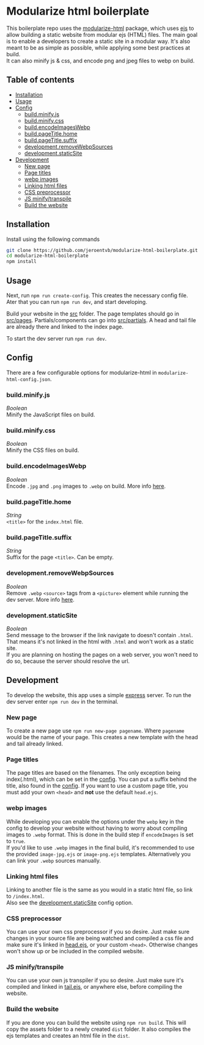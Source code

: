 # Modularize html boilerplate
This boilerplate repo uses the [modularize-html](https://github.com/jeroentvb/modularize-html) package, which uses [ejs](https://ejs.co/#docs) to allow building a static website from modular ejs (HTML) files. The main goal is to enable a developers to create a static site in a modular way. It's also meant to be as simple as possible, while applying some best practices at build.   
It can also minify js & css, and encode png and jpeg files to webp on build.

## Table of contents
* [Installation](#installation)
* [Usage](#usage)
* [Config](#config)
  + [build.minify.js](#buildminifyjs)
  + [build.minify.css](#buildminifycss)
  + [build.encodeImagesWebp](#buildencodeimageswebp)
  + [build.pageTitle.home](#buildpagetitlehome)
  + [build.pageTitle.suffix](#buildpagetitlesuffix)
  + [development.removeWebpSources](#developmentremovewebpsources)
  + [development.staticSite](#developmentstaticsite)
* [Development](#development)
  + [New page](#new-page)
  + [Page titles](#page-titles)
  + [webp images](#webp-images)
  + [Linking html files](#linking-html-files)
  + [CSS preprocessor](#css-preprocessor)
  + [JS minify/transpile](#js-minify-transpile)
  + [Build the website](#build-the-website)

## Installation
Install using the following commands
```sh
git clone https://github.com/jeroentvb/modularize-html-boilerplate.git
cd modularize-html-boilerplate
npm install
```

## Usage
Next, run `npm run create-config`. This creates the necessary config file. Ater that you can run `npm run dev`, and start developing.

Build your website in the [src](src/) folder. The page templates should go in [src/pages](src/pages). Partials/components can go into [src/partials](src/partials). A head and tail file are already there and linked to the index page.

To start the dev server run `npm run dev`.

## Config
There are a few configurable options for modularize-html in `modularize-html-config.json`.
### build.minify.js
*Boolean*  
Minify the JavaScript files on build.

### build.minify.css
*Boolean*  
Minify the CSS files on build.

### build.encodeImagesWebp
*Boolean*  
Encode `.jpg` and `.png` images to `.webp` on build. More info [here](#webp-images).

### build.pageTitle.home
*String*  
`<title>` for the `index.html` file.

### build.pageTitle.suffix
*String*  
Suffix for the page `<title>`. Can be empty.

### development.removeWebpSources
*Boolean*  
Remove `.webp` `<source>` tags from a `<picture>` element while running the dev server. More info [here](#webp-images).

### development.staticSite
*Boolean*  
Send message to the browser if the link navigate to doesn't contain `.html`. That means it's not linked in the html with `.html` and won't work as a static site.  
If you are planning on hosting the pages on a web server, you won't need to do so, because the server should resolve the url.

## Development
To develop the website, this app uses a simple [express](https://www.npmjs.com/package/express) server. To run the dev server enter `npm run dev` in the terminal.

### New page
To create a new page use `npm run new-page pagename`. Where `pagename` would be the name of your page. This creates a new template with the head and tail already linked.

### Page titles
The page titles are based on the filenames. The only exception being index(.html), which can be set in the [config](#build.pageTitle.home). You can put a suffix behind the title, also found in the [config](#build.pageTitle.suffix). If you want to use a custom page title, you must add your own `<head>` and __not__ use the default `head.ejs`.

### webp images
While developing you can enable the options under the `webp` key in the config to develop your website without having to worry about compiling images to `.webp` format. This is done in the build step if `encodeImages` is set to `true`.  
If you'd like to use `.webp` images in the final build, it's recommended to use the provided `image-jpg.ejs` or `image-png.ejs` templates. Alternatively you can link your `.webp` sources manually.

### Linking html files
Linking to another file is the same as you would in a static html file, so link to `/index.html`.  
Also see the [development.staticSite](#development.staticSite) config option.

### CSS preprocessor
You can use your own css preprocessor if you so desire. Just make sure changes in your source file are being watched and compiled a css file and make sure it's linked in [head.ejs](src/partials/head.ejs), or your custom `<head>`. Otherwise changes won't show up or be included in the compiled website.

### JS minify/transpile
You can use your own js transpiler if you so desire. Just make sure it's compiled and linked in [tail.ejs](src/partials/tail.ejs), or anywhere else, before compiling the website.

### Build the website
If you are done you can build the website using `npm run build`. This will copy the assets folder to a newly created `dist` folder. It also compiles the ejs templates and creates an html file in the `dist`.
